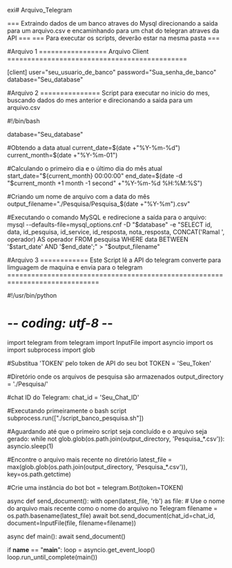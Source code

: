 exi# Arquivo_Telegram

=== Extraindo dados de um banco atraves do Mysql direcionando a saida para um arquivo.csv e encaminhando para um chat do telegran atraves da API ===
=== Para executar os scripts, deverão estar na mesma pasta ===


#Arquivo 1 ================= Arquivo Client =============================================

[client]
user="seu_usuario_de_banco"
password="Sua_senha_de_banco"
database="Seu_database"

#Arquivo 2 =============== Script para executar no inicio do mes, buscando dados do mes anterior e direcionando a saida para um arquivo.csv

 #!/bin/bash

database="Seu_database"

#Obtendo a data atual 
current_date=$(date +"%Y-%m-%d")
current_month=$(date +"%Y-%m-01")

#Calculando o primeiro dia e o último dia do mês atual
start_date="${current_month} 00:00:00"
end_date=$(date -d "$current_month +1 month -1 second" +"%Y-%m-%d %H:%M:%S")

#Criando um nome de arquivo com a data do mês
output_filename="./Pesquisa/Pesquisa_$(date +"%Y-%m").csv"

#Executando o comando MySQL e redirecione a saída para o arquivo:
mysql --defaults-file=mysql_options.cnf -D "$database" -e "SELECT id, data, id_pesquisa, id_service, id_resposta, nota_resposta, CONCAT('Ramal ', operador) AS operador FROM pesquisa WHERE data BETWEEN 
'$start_date' AND '$end_date';" > "$output_filename"

#Arquivo 3 ============ Este Script lê a API do telegram converte para limguagem de maquina e envia para o telegram =============================================================================


#!/usr/bin/python
# -*- coding: utf-8 -*-
import telegram
from telegram import InputFile
import asyncio
import os
import subprocess
import glob

#Substitua 'TOKEN' pelo token de API do seu bot
TOKEN = 'Seu_Token'

#Diretório onde os arquivos de pesquisa são armazenados
output_directory = './Pesquisa/'

#chat ID do Telegram:
chat_id = 'Seu_Chat_ID'

#Executando primeiramente o bash script
subprocess.run(["./script_banco_pesquisa.sh"])

#Aguardando até que o primeiro script seja concluído e o arquivo seja gerado:
while not glob.glob(os.path.join(output_directory, 'Pesquisa_*.csv')):
    asyncio.sleep(1)

#Encontre o arquivo mais recente no diretório
latest_file = max(glob.glob(os.path.join(output_directory, 'Pesquisa_*.csv')), key=os.path.getctime)

#Crie uma instância do bot
bot = telegram.Bot(token=TOKEN)

async def send_document():
    with open(latest_file, 'rb') as file:
        # Use o nome do arquivo mais recente como o nome do arquivo no Telegram
        filename = os.path.basename(latest_file)
        await bot.send_document(chat_id=chat_id, document=InputFile(file, filename=filename))

async def main():
    await send_document()

if __name__ == "__main__":
    loop = asyncio.get_event_loop()
    loop.run_until_complete(main())



